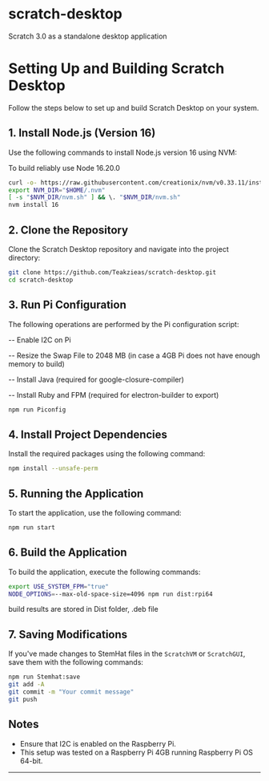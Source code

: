# scratch-desktop

Scratch 3.0 as a standalone desktop application


# Setting Up and Building Scratch Desktop

Follow the steps below to set up and build Scratch Desktop on your system.

## 1. Install Node.js (Version 16)

Use the following commands to install Node.js version 16 using NVM:

To build reliably use Node 16.20.0 

```bash
curl -o- https://raw.githubusercontent.com/creationix/nvm/v0.33.11/install.sh | bash
export NVM_DIR="$HOME/.nvm"
[ -s "$NVM_DIR/nvm.sh" ] && \. "$NVM_DIR/nvm.sh"
nvm install 16
```

## 2. Clone the Repository

Clone the Scratch Desktop repository and navigate into the project directory:

```bash
git clone https://github.com/Teakzieas/scratch-desktop.git
cd scratch-desktop
```

## 3. Run Pi Configuration

The following operations are performed by the Pi configuration script:

\-- Enable I2C on Pi

\-- Resize the Swap File to 2048 MB (in case a 4GB Pi does not have enough memory to build)

\-- Install Java (required for google-closure-compiler)

\-- Install Ruby and FPM (required for electron-builder to export)

```bash
npm run Piconfig
```

## 4. Install Project Dependencies

Install the required packages using the following command:

```bash
npm install --unsafe-perm
```

## 5. Running the Application

To start the application, use the following command:

```bash
npm run start
```

## 6. Build the Application

To build the application, execute the following commands:

```bash
export USE_SYSTEM_FPM="true"
NODE_OPTIONS=--max-old-space-size=4096 npm run dist:rpi64
```

build results are stored in Dist folder, .deb file

## 7. Saving Modifications

If you've made changes to StemHat files in the `ScratchVM` or `ScratchGUI`, save them with the following commands:

```bash
npm run Stemhat:save
git add -A
git commit -m "Your commit message"
git push
```
## Notes

- Ensure that I2C is enabled on the Raspberry Pi.
- This setup was tested on a Raspberry Pi 4GB running Raspberry Pi OS 64-bit.
---




